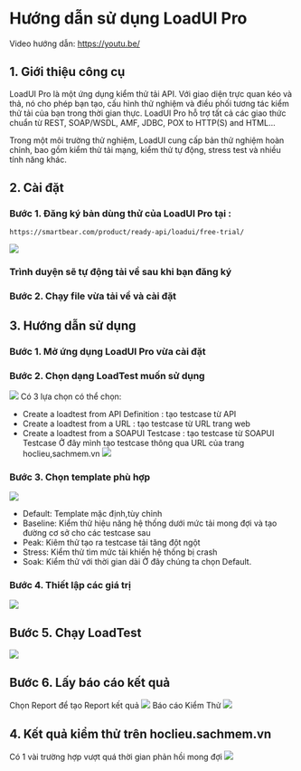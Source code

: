# Hướng dẫn  sử dụng LoadUI Pro

Video hướng dẫn: https://youtu.be/<br>

## 1. Giới thiệu công cụ
LoadUI Pro là một ứng dụng kiểm thử tải API. Với giao diện trực quan kéo và thả, nó cho phép bạn tạo, cấu hình thử nghiệm và điều phối tương tác kiểm thử tải của bạn trong thời gian thực.
LoadUI Pro hỗ trợ tất cả các giao thức chuẩn từ REST, SOAP/WSDL, AMF, JDBC, POX to HTTP(S) and HTML…

Trong một môi trường thử nghiệm, LoadUI cung cấp bản thử nghiệm hoàn chỉnh, bao gồm kiểm thử tải mạng, kiểm thử tự động, stress test và nhiều tính năng khác.

## 2. Cài đặt 
### Bước 1. Đăng ký bản dùng thử của LoadUI Pro tại :
```
https://smartbear.com/product/ready-api/loadui/free-trial/
```
![](register.png)
### Trình duyện sẽ tự động tải về sau khi bạn đăng ký
### Bước 2. Chạy file vừa tải về và cài đặt
## 3. Hướng dẫn sử dụng
### Bước 1. Mở ứng dụng LoadUI Pro vừa cài đặt
### Bước 2. Chọn dạng LoadTest muốn sử dụng
![](LoadUI.png)
Có 3 lựa chọn có thể chọn:
- Create a loadtest from API Definition : tạo testcase từ API
- Create a loadtest from a URL : tạo testcase từ URL trang web
- Create a loadtest from a SOAPUI Testcase : tạo testcase từ SOAPUI Testcase
Ở đây mình tạo testcase thông qua URL của  trang hoclieu,sachmem.vn
![](intro1.png)

### Bước 3.  Chọn template phù hợp
![](intro2.png)
- Default: Template mặc định,tùy chỉnh
- Baseline: Kiểm thử hiệu năng hệ thống dưới mức tải mong đợi và tạo đường cơ sở cho các testcase sau
- Peak: Kiêm thử tạo ra testcase tải tăng đột ngột
- Stress: Kiểm thử tìm mức tải khiến hệ thống bị crash
- Soak: Kiểm thử với thời gian dài
Ở đây chúng ta chọn Default.

### Bước 4. Thiết lập các giá trị
![](intro3.png)

## Bước 5. Chạy LoadTest
![](intro4.png)

## Bước 6. Lấy báo cáo kết quả

Chọn Report để tạo Report kết quả
![](report.png)
Báo cáo Kiểm Thử
![](report2.png)
## 4. Kết quả kiểm thử trên hoclieu.sachmem.vn
Có 1 vài trường hợp vượt quá thời gian phản hồi mong đợi
![](chart.png)